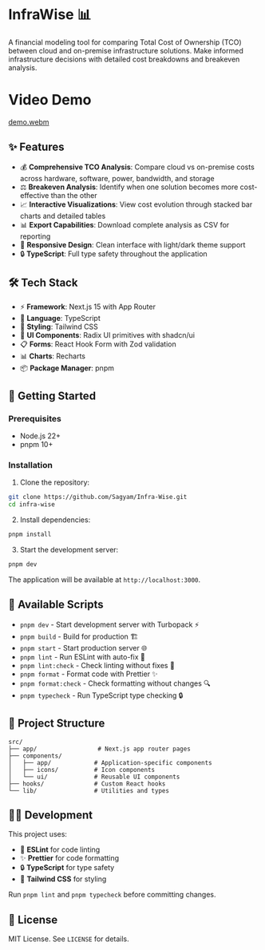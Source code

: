 # InfraWise 📊

A financial modeling tool for comparing Total Cost of Ownership (TCO) between cloud and on-premise infrastructure solutions. Make informed infrastructure decisions with detailed cost breakdowns and breakeven analysis.

# Video Demo
[demo.webm](https://github.com/user-attachments/assets/71da08f1-70a2-46ec-bc1f-d6a5fd43b454)




## ✨ Features

- 💰 **Comprehensive TCO Analysis**: Compare cloud vs on-premise costs across hardware, software, power, bandwidth, and storage
- ⚖️ **Breakeven Analysis**: Identify when one solution becomes more cost-effective than the other
- 📈 **Interactive Visualizations**: View cost evolution through stacked bar charts and detailed tables
- 📊 **Export Capabilities**: Download complete analysis as CSV for reporting
- 🎨 **Responsive Design**: Clean interface with light/dark theme support
- 🔒 **TypeScript**: Full type safety throughout the application

## 🛠️ Tech Stack

- ⚡ **Framework**: Next.js 15 with App Router
- 📝 **Language**: TypeScript
- 🎨 **Styling**: Tailwind CSS
- 🧩 **UI Components**: Radix UI primitives with shadcn/ui
- 📋 **Forms**: React Hook Form with Zod validation
- 📊 **Charts**: Recharts
- 📦 **Package Manager**: pnpm

## 🚀 Getting Started

### Prerequisites

- Node.js 22+ 
- pnpm 10+

### Installation

1. Clone the repository:
```bash
git clone https://github.com/Sagyam/Infra-Wise.git
cd infra-wise
```

2. Install dependencies:
```bash
pnpm install
```

3. Start the development server:
```bash
pnpm dev
```

The application will be available at `http://localhost:3000`.

## 📜 Available Scripts

- `pnpm dev` - Start development server with Turbopack ⚡
- `pnpm build` - Build for production 🏗️
- `pnpm start` - Start production server 🌐
- `pnpm lint` - Run ESLint with auto-fix 🧹
- `pnpm lint:check` - Check linting without fixes 👀
- `pnpm format` - Format code with Prettier ✨
- `pnpm format:check` - Check formatting without changes 🔍
- `pnpm typecheck` - Run TypeScript type checking 🔒

## 📁 Project Structure

```
src/
├── app/                 # Next.js app router pages
├── components/
│   ├── app/            # Application-specific components
│   ├── icons/          # Icon components
│   └── ui/             # Reusable UI components
├── hooks/              # Custom React hooks
└── lib/                # Utilities and types
```

## 🧑‍💻 Development

This project uses:
- 🧹 **ESLint** for code linting
- ✨ **Prettier** for code formatting
- 🔒 **TypeScript** for type safety
- 🎨 **Tailwind CSS** for styling

Run `pnpm lint` and `pnpm typecheck` before committing changes.

## 📄 License

MIT License. See `LICENSE` for details.
